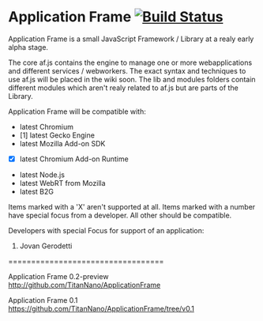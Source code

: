 Application Frame [![Build Status](https://travis-ci.org/TitanNanoDE/ApplicationFrame.svg?branch=master)](https://travis-ci.org/TitanNanoDE/ApplicationFrame)
=================================

Application Frame is a small JavaScript Framework / Library at a realy early alpha stage. 

The core af.js contains the engine to manage one or more webapplications and different services / webworkers. The exact syntax and techniques to use af.js will be placed in the wiki soon. 
The lib and modules folders contain different modules which aren't realy related to af.js but are parts of the Library.

Application Frame will be compatible with:

- latest Chromium
- [1] latest Gecko Engine
- latest Mozilla Add-on SDK
- [X] latest Chromium Add-on Runtime
- latest Node.js
- latest WebRT from Mozilla
- latest B2G

Items marked with a 'X' aren't supported at all. Items marked with a number have special focus from a developer. All other should be compatible.

Developers with special Focus for support of an application:

1. Jovan Gerodetti


==================================

Application Frame 0.2-preview http://github.com/TitanNano/ApplicationFrame

Application Frame 0.1 https://github.com/TitanNano/ApplicationFrame/tree/v0.1
